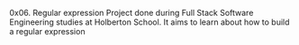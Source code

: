 0x06. Regular expression
Project done during Full Stack Software Engineering studies at Holberton School. It aims to learn about how to build a regular expression